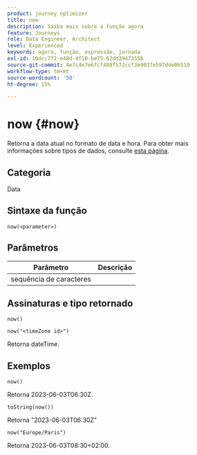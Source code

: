 ```yaml
---
product: journey optimizer
title: now
description: Saiba mais sobre a função agora
feature: Journeys
role: Data Engineer, Architect
level: Experienced
keywords: agora, função, expressão, jornada
exl-id: 16dcc772-e48d-4f10-be75-62dd39473556
source-git-commit: 4e7c4e7e6fcf488f572ccf3e9037e597dde06510
workflow-type: tm+mt
source-wordcount: '58'
ht-degree: 15%

---
```


# now {#now}

Retorna a data atual no formato de data e hora. Para obter mais informações sobre tipos de dados, consulte [esta página](../expression/data-types.md).

## Categoria

Data

## Sintaxe da função

`now(<parameter>)`

## Parâmetros

| Parâmetro | Descrição |
|--- |--- |
| sequência de caracteres |  |

## Assinaturas e tipo retornado

`now()`

`now("<timeZone id>")`

Retorna dateTime.

## Exemplos

`now()`

Retorna 2023-06-03T06:30Z.

`toString(now())`

Retorna &quot;2023-06-03T06:30Z&quot;

`now("Europe/Paris")`

Retorna 2023-06-03T08:30+02:00.
